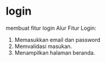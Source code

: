 # login
membuat fitur login
Alur Fitur Login:
1. Memasukkan email dan password
2. Memvalidasi masukan.
3. Menampilkan halaman beranda.
